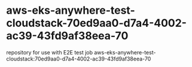 # aws-eks-anywhere-test-cloudstack-70ed9aa0-d7a4-4002-ac39-43fd9af38eea-70
repository for use with E2E test job aws-eks-anywhere-test-cloudstack:70ed9aa0-d7a4-4002-ac39-43fd9af38eea-70
